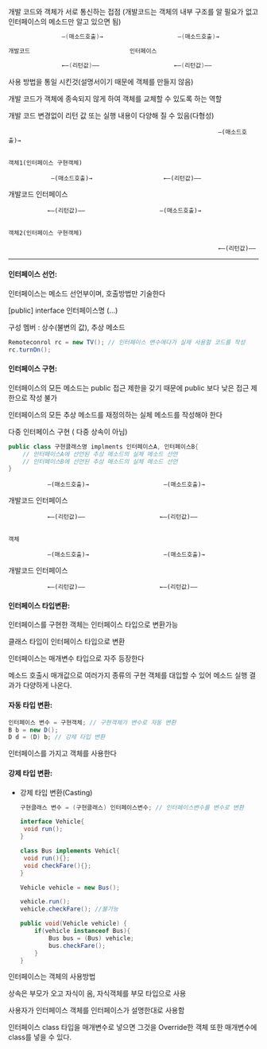 개발 코드와 객체가 서로 통신하는 접점 (개발코드는 객체의 내부 구조를 알 필요가 없고 인터페이스의 메소드만 알고 있으면 됨)

```java
               —(매소드호출)→                     —(매소드호출)→ 

개발코드                            인터페이스                              객체(Interface implements 객체)

               ←—(리턴값)——                     ←—(리턴값)——
```

사용 방법을 통일 시킨것(설명서이기 때문에 객체를 만들지 않음)

개발 코드가 객체에 종속되지 않게 하여 객체를 교체할 수 있도록 하는 역할

개발 코드 변경없이 리턴 값 또는 실행 내용이 다양해 질 수 있음(다형성)

                                                               —(매소드호출)→ 

                                                                                            객체1(인터페이스 구현객체)

                —(매소드호출)→                    ←—(리턴값)—— 

개발코드                            인터페이스

               ←—(리턴값)——                     —(매소드호출)→ 

                                                                                            객체2(인터페이스 구현객체)

                                                               ←—(리턴값)——
                                                               
                                                              
***
#### 인터페이스 선언:
인터페이스는 메소드 선언부이며, 호출방법만 기술한다

[public] interface 인터페이스명 (...)

구성 멤버 : 상수(불변의 값), 추상 메소드

```java
Remoteconrol rc = new TV(); // 인터페이스 변수에다가 실제 사용할 코드를 작성
rc.turnOn();
```

#### 인터페이스 구현:
인터페이스의 모든 메소드는 public 접근 제한을 갖기 때문에 public 보다 낮은 접근 제한으로 작성 불가

인터페이스의 모든 추상 메소드를 재정의하는 실체 메소드를 작성해야 한다

다중 인터페이스 구현 ( 다중 상속이 아님)

```java
public class 구현클래스명 implments 인터페이스A, 인터페이스B{
	// 인터페이스A에 선언된 추상 메소드의 실체 메소드 선언
	// 인터페이스B에 선언된 추상 메소드의 실체 메소드 선언
}
```

               —(매소드호출)→                     —(매소드호출)→ 

개발코드                            인터페이스                              

               ←—(리턴값)——                     ←—(리턴값)——

                                                                                        객체 

               —(매소드호출)→                     —(매소드호출)→ 

개발코드                            인터페이스                              

               ←—(리턴값)——                     ←—(리턴값)——

#### 인터페이스 타입변환:
인터페이스를 구현한 객체는 인터페이스 타입으로 변환가능

클래스 타입이 인터페이스 타입으로 변환

인터페이스는 매개변수 타입으로 자주 등장한다

메소드 호출시 매개값으로 여러가지 종류의 구현 객체를 대입할 수 있어 메소드 실행 결과가 다양하게 나온다.

#### 자동 타입 변환:
```java
인터페이스 변수 = 구현객체; // 구현객체가 변수로 자동 변환
B b = new D();
D d = (D) b; // 강제 타입 변환
```

인터페이스를 가지고 객체를 사용한다

#### 강제 타입 변환:
- 강제 타입 변환(Casting)

    ```java
    구현클래스 변수 = (구현클래스) 인터페이스변수; // 인터페이스변수를 변수로 변환
    ```

    ```java
    interface Vehicle{
     void run();
    }

    class Bus implements Vehicl{
     void run(){};
     void checkFare(){};
    }

    Vehicle vehicle = new Bus();

    vehicle.run();
    vehicle.checkFare(); //불가능

    public void(Vehicle vehicle) {
    	if(vehicle instanceof Bus){
    		Bus bus = (Bus) vehicle;
    		bus.checkFare();
    	}
    }
    ```

인터페이스는 객체의 사용방법 

상속은 부모가 오고 자식이 옴, 자식객체를 부모 타입으로 사용

사용자가 인터페이스 객체를 인터페이스가 설명한대로 사용함

인터페이스 class 타입을  매개변수로 넣으면 그것을 Override한 객체 또한 매개변수에 class를 넣을 수 있다.

